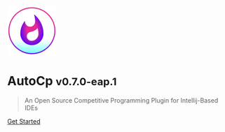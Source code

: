 ![AutoCp Plugin Logo](/docs/_assets/logo.svg)

# AutoCp <small>v0.7.0-eap.1</small>

> An Open Source Competitive Programming Plugin for Intellij-Based IDEs

[Get Started](/docs/getting-started.md)
